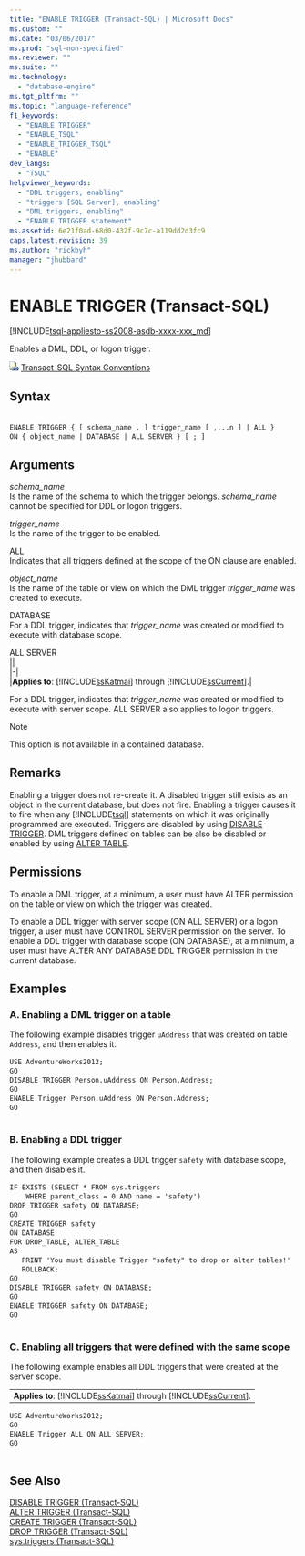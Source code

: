 ```yaml
---
title: "ENABLE TRIGGER (Transact-SQL) | Microsoft Docs"
ms.custom: ""
ms.date: "03/06/2017"
ms.prod: "sql-non-specified"
ms.reviewer: ""
ms.suite: ""
ms.technology: 
  - "database-engine"
ms.tgt_pltfrm: ""
ms.topic: "language-reference"
f1_keywords: 
  - "ENABLE TRIGGER"
  - "ENABLE_TSQL"
  - "ENABLE_TRIGGER_TSQL"
  - "ENABLE"
dev_langs: 
  - "TSQL"
helpviewer_keywords: 
  - "DDL triggers, enabling"
  - "triggers [SQL Server], enabling"
  - "DML triggers, enabling"
  - "ENABLE TRIGGER statement"
ms.assetid: 6e21f0ad-68d0-432f-9c7c-a119dd2d3fc9
caps.latest.revision: 39
ms.author: "rickbyh"
manager: "jhubbard"
---
```

# ENABLE TRIGGER (Transact-SQL)
[!INCLUDE[tsql-appliesto-ss2008-asdb-xxxx-xxx_md](../../relational-databases/import-export/includes/tsql-appliesto-ss2008-asdb-xxxx-xxx-md.md)]

  Enables a DML, DDL, or logon trigger.  
  
 ![Topic link icon](../../database-engine/configure/windows/media/topic-link.gif "Topic link icon") [Transact-SQL Syntax Conventions](../Topic/Transact-SQL%20Syntax%20Conventions%20\(Transact-SQL\).md)  
  
## Syntax  
  
```  
  
ENABLE TRIGGER { [ schema_name . ] trigger_name [ ,...n ] | ALL }  
ON { object_name | DATABASE | ALL SERVER } [ ; ]  
```  
  
## Arguments  
 *schema_name*  
 Is the name of the schema to which the trigger belongs. *schema_name* cannot be specified for DDL or logon triggers.  
  
 *trigger_name*  
 Is the name of the trigger to be enabled.  
  
 ALL  
 Indicates that all triggers defined at the scope of the ON clause are enabled.  
  
 *object_name*  
 Is the name of the table or view on which the DML trigger *trigger_name* was created to execute.  
  
 DATABASE  
 For a DDL trigger, indicates that *trigger_name* was created or modified to execute with database scope.  
  
 ALL SERVER  
 ||  
|-|  
|**Applies to**: [!INCLUDE[ssKatmai](../../analysis-services/data-mining/includes/sskatmai-md.md)] through [!INCLUDE[ssCurrent](../../advanced-analytics/r-services/includes/sscurrent-md.md)].|  
  
 For a DDL trigger, indicates that *trigger_name* was created or modified to execute with server scope. ALL SERVER also applies to logon triggers.  
  
> [!NOTE]  
>  This option is not available in a contained database.  
  
## Remarks  
 Enabling a trigger does not re-create it. A disabled trigger still exists as an object in the current database, but does not fire. Enabling a trigger causes it to fire when any [!INCLUDE[tsql](../../advanced-analytics/r-services/includes/tsql-md.md)] statements on which it was originally programmed are executed. Triggers are disabled by using [DISABLE TRIGGER](../../t-sql/statements/disable-trigger-transact-sql.md). DML triggers defined on tables can be also be disabled or enabled by using [ALTER TABLE](../../t-sql/statements/alter-table-transact-sql.md).  
  
## Permissions  
 To enable a DML trigger, at a minimum, a user must have ALTER permission on the table or view on which the trigger was created.  
  
 To enable a DDL trigger with server scope (ON ALL SERVER) or a logon trigger, a user must have CONTROL SERVER permission on the server. To enable a DDL trigger with database scope (ON DATABASE), at a minimum, a user must have ALTER ANY DATABASE DDL TRIGGER permission in the current database.  
  
## Examples  
  
### A. Enabling a DML trigger on a table  
 The following example disables trigger `uAddress` that was created on table `Address`, and then enables it.  
  
```  
USE AdventureWorks2012;  
GO  
DISABLE TRIGGER Person.uAddress ON Person.Address;  
GO  
ENABLE Trigger Person.uAddress ON Person.Address;  
GO  
  
```  
  
### B. Enabling a DDL trigger  
 The following example creates a DDL trigger `safety` with database scope, and then disables it.  
  
```  
IF EXISTS (SELECT * FROM sys.triggers  
    WHERE parent_class = 0 AND name = 'safety')  
DROP TRIGGER safety ON DATABASE;  
GO  
CREATE TRIGGER safety   
ON DATABASE   
FOR DROP_TABLE, ALTER_TABLE   
AS   
   PRINT 'You must disable Trigger "safety" to drop or alter tables!'   
   ROLLBACK;  
GO  
DISABLE TRIGGER safety ON DATABASE;  
GO  
ENABLE TRIGGER safety ON DATABASE;  
GO  
  
```  
  
### C. Enabling all triggers that were defined with the same scope  
 The following example enables all DDL triggers that were created at the server scope.  
  
||  
|-|  
|**Applies to**: [!INCLUDE[ssKatmai](../../analysis-services/data-mining/includes/sskatmai-md.md)] through [!INCLUDE[ssCurrent](../../advanced-analytics/r-services/includes/sscurrent-md.md)].|  
  
```  
USE AdventureWorks2012;  
GO  
ENABLE Trigger ALL ON ALL SERVER;  
GO  
  
```  
  
## See Also  
 [DISABLE TRIGGER &#40;Transact-SQL&#41;](../../t-sql/statements/disable-trigger-transact-sql.md)   
 [ALTER TRIGGER &#40;Transact-SQL&#41;](../../t-sql/statements/alter-trigger-transact-sql.md)   
 [CREATE TRIGGER &#40;Transact-SQL&#41;](../../t-sql/statements/create-trigger-transact-sql.md)   
 [DROP TRIGGER &#40;Transact-SQL&#41;](../../t-sql/statements/drop-trigger-transact-sql.md)   
 [sys.triggers &#40;Transact-SQL&#41;](../../relational-databases/system-catalog-views/sys.triggers-transact-sql.md)  
  
  